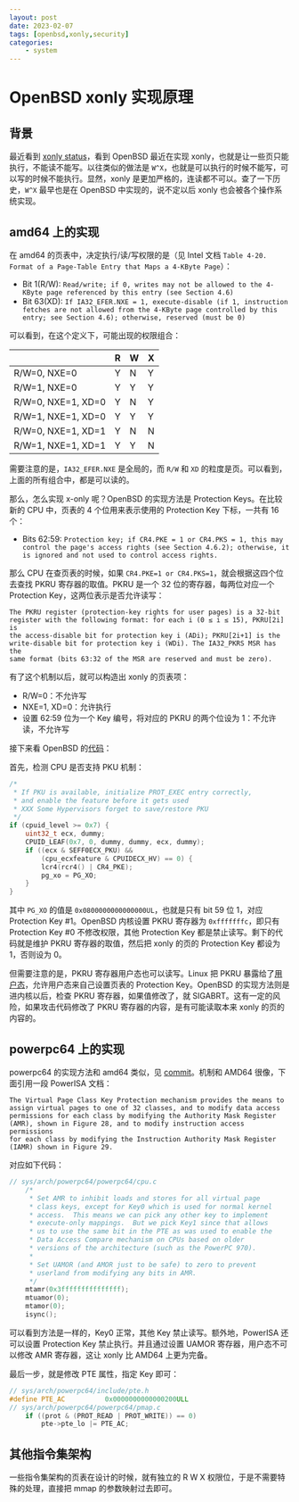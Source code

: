 ```yaml
---
layout: post
date: 2023-02-07
tags: [openbsd,xonly,security]
categories:
    - system
---
```


# OpenBSD xonly 实现原理

## 背景

最近看到 [xonly status](https://marc.info/?l=openbsd-tech&m=167501519712725&w=2)，看到 OpenBSD 最近在实现 xonly，也就是让一些页只能执行，不能读不能写。以往类似的做法是 `W^X`，也就是可以执行的时候不能写，可以写的时候不能执行。显然，xonly 是更加严格的，连读都不可以。查了一下历史，`W^X` 最早也是在 OpenBSD 中实现的，说不定以后 xonly 也会被各个操作系统实现。

## amd64 上的实现

在 amd64 的页表中，决定执行/读/写权限的是（见 Intel 文档 `Table 4-20. Format of a Page-Table Entry that Maps a 4-KByte Page`）：

- Bit 1(R/W): `Read/write; if 0, writes may not be allowed to the 4-KByte page referenced by this entry (see Section 4.6)`
- Bit 63(XD): `If IA32_EFER.NXE = 1, execute-disable (if 1, instruction fetches are not allowed from the 4-KByte page controlled by this entry; see Section 4.6); otherwise, reserved (must be 0)`

可以看到，在这个定义下，可能出现的权限组合：

|                    | R   | W   | X   |
| ------------------ | --- | --- | --- |
| R/W=0, NXE=0       | Y   | N   | Y   |
| R/W=1, NXE=0       | Y   | Y   | Y   |
| R/W=0, NXE=1, XD=0 | Y   | N   | Y   |
| R/W=1, NXE=1, XD=0 | Y   | Y   | Y   |
| R/W=0, NXE=1, XD=1 | Y   | N   | N   |
| R/W=1, NXE=1, XD=1 | Y   | Y   | N   |

需要注意的是，`IA32_EFER.NXE` 是全局的，而 `R/W` 和 `XD` 的粒度是页。可以看到，上面的所有组合中，都是可以读的。

那么，怎么实现 x-only 呢？OpenBSD 的实现方法是 Protection Keys。在比较新的 CPU 中，页表的 4 个位用来表示使用的 Protection Key 下标，一共有 16 个：

- Bits 62:59: `Protection key; if CR4.PKE = 1 or CR4.PKS = 1, this may control the page's access rights (see Section 4.6.2); otherwise, it is ignored and not used to control access rights.`

那么 CPU 在查页表的时候，如果 `CR4.PKE=1 or CR4.PKS=1`，就会根据这四个位去查找 PKRU 寄存器的取值。PKRU 是一个 32 位的寄存器，每两位对应一个 Protection Key，这两位表示是否允许读写：

	The PKRU register (protection-key rights for user pages) is a 32-bit
	register with the following format: for each i (0 ≤ i ≤ 15), PKRU[2i] is
	the access-disable bit for protection key i (ADi); PKRU[2i+1] is the
	write-disable bit for protection key i (WDi). The IA32_PKRS MSR has the
	same format (bits 63:32 of the MSR are reserved and must be zero).

有了这个机制以后，就可以构造出 xonly 的页表项：

- R/W=0：不允许写
- NXE=1, XD=0：允许执行
- 设置 62:59 位为一个 Key 编号，将对应的 PKRU 的两个位设为 1：不允许读，不允许写

接下来看 OpenBSD 的[代码](https://github.com/openbsd/src/commit/e9e0c464329db9b56e1f2db65b0f536e53aa7e5f#diff-ab04285d8fd81f41887d9c9de2eb231be5e44c2d465f5c479943a1e21cf977ce)：

首先，检测 CPU 是否支持 PKU 机制：

```cpp
/*
 * If PKU is available, initialize PROT_EXEC entry correctly,
 * and enable the feature before it gets used
 * XXX Some Hypervisors forget to save/restore PKU
 */
if (cpuid_level >= 0x7) {
	uint32_t ecx, dummy;
	CPUID_LEAF(0x7, 0, dummy, dummy, ecx, dummy);
	if ((ecx & SEFF0ECX_PKU) &&
	    (cpu_ecxfeature & CPUIDECX_HV) == 0) {
		lcr4(rcr4() | CR4_PKE);
		pg_xo = PG_XO;
	}
}
```

其中 `PG_XO` 的值是 `0x0800000000000000UL`，也就是只有 bit 59 位 1，对应 Protection Key #1。OpenBSD 内核设置 PKRU 寄存器为 `0xfffffffc`，即只有 Protection Key #0 不修改权限，其他 Protection Key 都是禁止读写。剩下的代码就是维护 PKRU 寄存器的取值，然后把 xonly 的页的 Protection Key 都设为 1，否则设为 0。

但需要注意的是，PKRU 寄存器用户态也可以读写。Linux 把 PKRU 暴露给了[用户态](https://www.kernel.org/doc/html/latest/core-api/protection-keys.html)，允许用户态来自己设置页表的 Protection Key。OpenBSD 的实现方法则是进内核以后，检查 PKRU 寄存器，如果值修改了，就 SIGABRT。这有一定的风险，如果攻击代码修改了 PKRU 寄存器的内容，是有可能读取本来 xonly 的页的内容的。

## powerpc64 上的实现

powerpc64 的实现方法和 amd64 类似，见 [commit](https://github.com/openbsd/src/commit/6bd9427e6879f79e0e2c1e03d8411439da5bb69)。机制和 AMD64 很像，下面引用一段 PowerISA 文档：

	The Virtual Page Class Key Protection mechanism provides the means to
	assign virtual pages to one of 32 classes, and to modify data access
	permissions for each class by modifying the Authority Mask Register
	(AMR), shown in Figure 28, and to modify instruction access permissions
	for each class by modifying the Instruction Authority Mask Register
	(IAMR) shown in Figure 29.

对应如下代码：

```c
// sys/arch/powerpc64/powerpc64/cpu.c
	/*
	 * Set AMR to inhibit loads and stores for all virtual page
	 * class keys, except for Key0 which is used for normal kernel
	 * access.  This means we can pick any other key to implement
	 * execute-only mappings.  But we pick Key1 since that allows
	 * us to use the same bit in the PTE as was used to enable the
	 * Data Access Compare mechanism on CPUs based on older
	 * versions of the architecture (such as the PowerPC 970).
	 *
	 * Set UAMOR (and AMOR just to be safe) to zero to prevent
	 * userland from modifying any bits in AMR.
	 */
	mtamr(0x3fffffffffffffff);
	mtuamor(0);
	mtamor(0);
	isync();
```

可以看到方法是一样的，Key0 正常，其他 Key 禁止读写。额外地，PowerISA 还可以设置 Protection Key 禁止执行。并且通过设置 UAMOR 寄存器，用户态不可以修改 AMR 寄存器，这让 xonly 比 AMD64 上更为完备。

最后一步，就是修改 PTE 属性，指定 Key 即可：

```c
// sys/arch/powerpc64/include/pte.h
#define PTE_AC			0x0000000000000200ULL
// sys/arch/powerpc64/powerpc64/pmap.c
	if ((prot & (PROT_READ | PROT_WRITE)) == 0)
		pte->pte_lo |= PTE_AC;
```


## 其他指令集架构

一些指令集架构的页表在设计的时候，就有独立的 R W X 权限位，于是不需要特殊的处理，直接把 mmap 的参数映射过去即可。